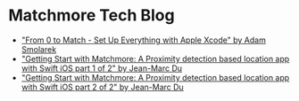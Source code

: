 # Matchmore Tech Blog

- ["From 0 to Match - Set Up Everything with Apple Xcode" by Adam Smolarek](https://github.com/matchmore/tech-blog/tree/master/20180329)
- ["Getting Start with Matchmore: A Proximity detection based location app with Swift iOS part 1 of 2" by Jean-Marc Du](https://github.com/matchmore/tech-blog/tree/master/20180403)
- ["Getting Start with Matchmore: A Proximity detection based location app with Swift iOS part 2 of 2" by Jean-Marc Du](https://github.com/matchmore/tech-blog/tree/master/20180411)
